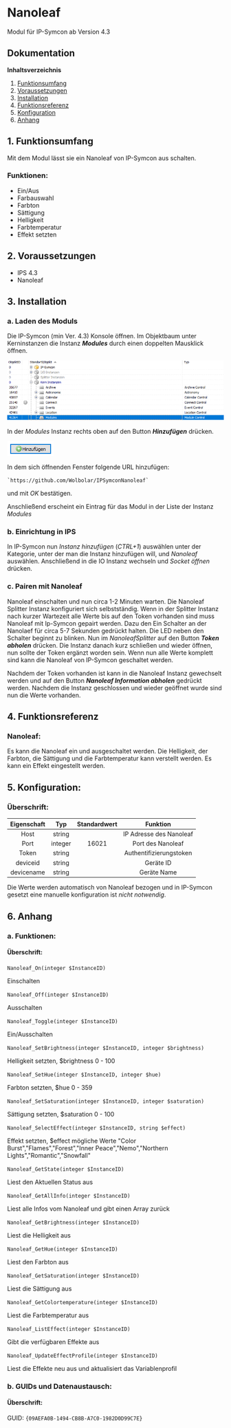 # Nanoleaf

Modul für IP-Symcon ab Version 4.3

## Dokumentation

**Inhaltsverzeichnis**

1. [Funktionsumfang](#1-funktionsumfang)  
2. [Voraussetzungen](#2-voraussetzungen)  
3. [Installation](#3-installation)  
4. [Funktionsreferenz](#4-funktionsreferenz)
5. [Konfiguration](#5-konfiguartion)  
6. [Anhang](#6-anhang)  

## 1. Funktionsumfang

Mit dem Modul lässt sie ein Nanoleaf von IP-Symcon aus schalten.

### Funktionen:  

 - Ein/Aus 
 - Farbauswahl
 - Farbton
 - Sättigung
 - Helligkeit
 - Farbtemperatur
 - Effekt setzten
	  

## 2. Voraussetzungen

 - IPS 4.3
 - Nanoleaf

## 3. Installation

### a. Laden des Moduls   

Die IP-Symcon (min Ver. 4.3) Konsole öffnen. Im Objektbaum unter Kerninstanzen die Instanz __*Modules*__ durch einen doppelten Mausklick öffnen.

![Modules](docs/Modules.png?raw=true "Modules")

In der _Modules_ Instanz rechts oben auf den Button __*Hinzufügen*__ drücken.

![Modules](docs/Hinzufuegen.png?raw=true "Hinzufügen")
 
In dem sich öffnenden Fenster folgende URL hinzufügen:

	
    `https://github.com/Wolbolar/IPSymconNanoleaf`  
    
und mit _OK_ bestätigen.  

        
Anschließend erscheint ein Eintrag für das Modul in der Liste der Instanz _Modules_    


### b. Einrichtung in IPS

In IP-Symcon nun _Instanz hinzufügen_ (_CTRL+1_) auswählen unter der Kategorie, unter der man die Instanz hinzufügen will, und _Nanoleaf_ auswählen.
Anschließend in die IO Instanz wechseln und _Socket öffnen_ drücken. 

### c. Pairen mit Nanoleaf

Nanoleaf einschalten und nun circa 1-2 Minuten warten. Die Nanoleaf Splitter Instanz konfiguriert sich selbstständig. Wenn in der Splitter Instanz nach kurzer Wartezeit alle Werte bis auf den Token vorhanden sind muss Nanoleaf mit Ip-Symcon gepairt werden.
Dazu den Ein Schalter an der Nanolaef für circa 5-7 Sekunden gedrückt halten. Die LED neben den Schalter beginnt zu blinken. Nun im _NanoleafSplitter_ auf den Button
_**Token abholen**_ drücken. Die Instanz danach kurz schließen und wieder öffnen, nun sollte der Token ergänzt worden sein. Wenn nun alle Werte komplett sind kann die Nanoleaf von IP-Symcon geschaltet werden.

Nachdem der Token vorhanden ist kann in die Nanoleaf Instanz gewechselt werden und auf den Button _**Nanoleaf Information abholen**_ gedrückt werden. Nachdem die Instanz geschlossen und wieder geöffnet wurde sind nun die Werte vorhanden.

## 4. Funktionsreferenz

### Nanoleaf:

Es kann die Nanoleaf ein und ausgeschaltet werden. Die Helligkeit, der Farbton, die Sättigung und die Farbtemperatur kann verstellt werden.
Es kann ein Effekt eingestellt werden.
	


## 5. Konfiguration:

### Überschrift:

| Eigenschaft | Typ     | Standardwert | Funktion                                  |
| :---------: | :-----: | :----------: | :---------------------------------------: |
| Host        | string  |              | IP Adresse des Nanoleaf                   |
| Port        | integer |    16021     | Port des Nanoleaf                         |
| Token       | string  |              | Authentifizierungstoken                   |
| deviceid    | string  |              | Geräte ID                                 |
| devicename  | string  |              | Geräte Name                               |

Die Werte werden automatisch von Nanoleaf bezogen und in IP-Symcon gesetzt eine manuelle konfiguration ist _nicht notwendig_.



## 6. Anhang

###  a. Funktionen:

#### Überschrift:

`Nanoleaf_On(integer $InstanceID)`

Einschalten

`Nanoleaf_Off(integer $InstanceID)`

Ausschalten

`Nanoleaf_Toggle(integer $InstanceID)`

Ein/Ausschalten

`Nanoleaf_SetBrightness(integer $InstanceID, integer $brightness)`

Helligkeit setzten, $brightness 0 - 100

`Nanoleaf_SetHue(integer $InstanceID, integer $hue)`

Farbton setzten, $hue 0 - 359

`Nanoleaf_SetSaturation(integer $InstanceID, integer $saturation)`

Sättigung setzten, $saturation 0 - 100

`Nanoleaf_SelectEffect(integer $InstanceID, string $effect)`

Effekt setzten, $effect mögliche Werte "Color Burst","Flames","Forest","Inner Peace","Nemo","Northern Lights","Romantic","Snowfall"

`Nanoleaf_GetState(integer $InstanceID)`

Liest den Aktuellen Status aus

`Nanoleaf_GetAllInfo(integer $InstanceID)`

Liest alle Infos vom Nanoleaf und gibt einen Array zurück

`Nanoleaf_GetBrightness(integer $InstanceID)`

Liest die Helligkeit aus

`Nanoleaf_GetHue(integer $InstanceID)`

Liest den Farbton aus

`Nanoleaf_GetSaturation(integer $InstanceID)`

Liest die Sättigung aus

`Nanoleaf_GetColortemperature(integer $InstanceID)`

Liest die Farbtemperatur aus

`Nanoleaf_ListEffect(integer $InstanceID)`

Gibt die verfügbaren Effekte aus

`Nanoleaf_UpdateEffectProfile(integer $InstanceID)`

Liest die Effekte neu aus und aktualisiert das Variablenprofil


###  b. GUIDs und Datenaustausch:

#### Überschrift:

GUID: `{09AEFA0B-1494-CB8B-A7C0-1982D0D99C7E}` 